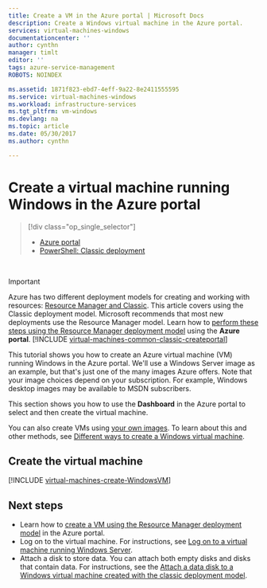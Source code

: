 ```yaml
---
title: Create a VM in the Azure portal | Microsoft Docs
description: Create a Windows virtual machine in the Azure portal.
services: virtual-machines-windows
documentationcenter: ''
author: cynthn
manager: timlt
editor: ''
tags: azure-service-management
ROBOTS: NOINDEX

ms.assetid: 1871f823-ebd7-4eff-9a22-8e2411555595
ms.service: virtual-machines-windows
ms.workload: infrastructure-services
ms.tgt_pltfrm: vm-windows
ms.devlang: na
ms.topic: article
ms.date: 05/30/2017
ms.author: cynthn

---
```

# Create a virtual machine running Windows in the Azure portal
> [!div class="op_single_selector"]
> * [Azure portal](tutorial.md)
> * [PowerShell: Classic deployment](create-powershell.md)
>
>

<br>


> [!IMPORTANT]
> Azure has two different deployment models for creating and working with resources: [Resource Manager and Classic](../../../resource-manager-deployment-model.md). This article covers using the Classic deployment model. Microsoft recommends that most new deployments use the Resource Manager model. Learn how to [perform these steps using the Resource Manager deployment model](../../virtual-machines-windows-hero-tutorial.md?toc=%2fazure%2fvirtual-machines%2fwindows%2ftoc.json) using the **Azure portal**.
> [!INCLUDE [virtual-machines-common-classic-createportal](../../../../includes/virtual-machines-classic-portal.md)]

This tutorial shows you how to create an Azure virtual machine (VM) running Windows in the Azure portal. We'll use a Windows Server image as an example, but that's just one of the many images Azure offers. Note that your image choices depend on your subscription. For example, Windows desktop images may be available to MSDN subscribers.

This section shows you how to use the **Dashboard** in the Azure portal to select and then create the virtual machine.

You can also create VMs using [your own images](createupload-vhd.md). To learn about this and other methods, see [Different ways to create a Windows virtual machine](../../virtual-machines-windows-creation-choices.md?toc=%2fazure%2fvirtual-machines%2fwindows%2ftoc.json).

## <a id="createvirtualmachine"> </a>Create the virtual machine
[!INCLUDE [virtual-machines-create-WindowsVM](../../../../includes/virtual-machines-create-windowsvm.md)]

## Next steps
* Learn how to [create a VM using the Resource Manager deployment model](../../virtual-machines-windows-hero-tutorial.md?toc=%2fazure%2fvirtual-machines%2fwindows%2ftoc.json) in the Azure portal.
* Log on to the virtual machine. For instructions, see [Log on to a virtual machine running Windows Server](connect-logon.md).
* Attach a disk to store data. You can attach both empty disks and disks that contain data. For instructions, see the [Attach a data disk to a Windows virtual machine created with the classic deployment model](attach-disk.md).
